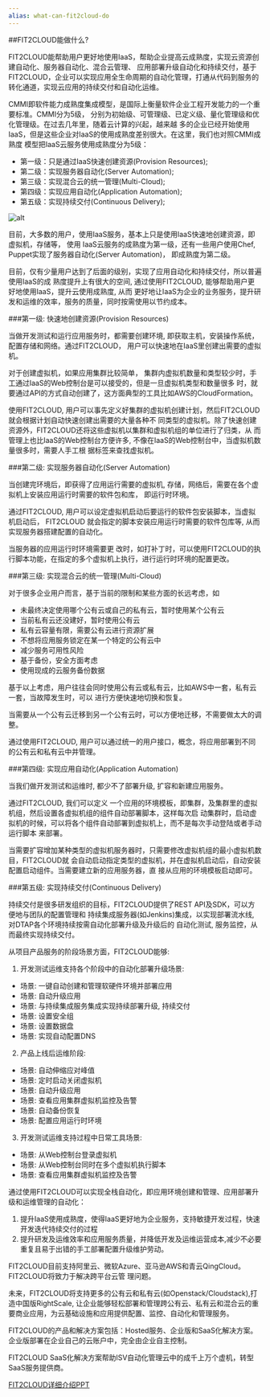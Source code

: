 ```yaml
---
alias: what-can-fit2cloud-do
---
```


##FIT2CLOUD能做什么?

FIT2CLOUD能帮助用户更好地使用IaaS，帮助企业提高云成熟度，实现云资源创建自动化、服务器自动化、混合云管理、
应用部署升级自动化和持续交付，基于FIT2CLOUD，企业可以实现应用全生命周期的自动化管理，打通从代码到服务的转化通道，实现云应用的持续交付和自动化运维。

CMMI即软件能力成熟度集成模型，是国际上衡量软件企业工程开发能力的一个重要标准。CMMI分为5级，
分别为初始级、可管理级、已定义级、量化管理级和优化管理级。在过去几年里，随着云计算的兴起，越来越
多的企业已经开始使用IaaS，但是这些企业对IaaS的使用成熟度差别很大。在这里，我们也对照CMMI成熟度
模型把IaaS云服务使用成熟度分为5级：

* 第一级：只是通过IaaS快速创建资源(Provision Resources);
* 第二级：实现服务器自动化(Server Automation);
* 第三级：实现混合云的统一管理(Multi-Cloud);
* 第四级：实现应用自动化(Application Automation);
* 第五级：实现持续交付(Continuous Delivery);

![alt](/images/docs/overview/080-ImproveMaturity-ContinuousDelivery.png)

目前，大多数的用户，使用IaaS服务，基本上只是使用IaaS快速地创建资源，即虚拟机，存储等，
使用 IaaS云服务的成熟度为第一级，还有一些用户使用Chef,
Puppet实现了服务器自动化(Server Automation)， 即成熟度为第二级。

目前，仅有少量用户达到了后面的级别，实现了应用自动化和持续交付，所以普遍使用IaaS的成
熟度提升上有很大的空间, 通过使用FIT2CLOUD,
能够帮助用户更好地使用IaaS，提升云使用成熟度, 从而
更好地让IaaS为企业的业务服务，提升研发和运维的效率，服务的质量，同时按需使用以节约成本。

###第一级: 快速地创建资源(Provision Resources)

当做开发测试和运行应用服务时，都需要创建环境,
即获取主机，安装操作系统，配置存储和网络。通过FIT2CLOUD，
用户可以快速地在IaaS里创建出需要的虚拟机。

对于创建虚拟机，如果应用集群比较简单，
集群内虚拟机数量和类型较少时，手工通过IaaS的Web控制台是可以接受的，但是一旦虚拟机类型和数量很多
时，就要通过API的方式自动创建了，这方面典型的工具比如AWS的CloudFormation。

使用FIT2CLOUD,
用户可以事先定义好集群的虚拟机创建计划，然后FIT2CLOUD就会根据计划自动快速创建出需要的大量各种不
同类型的虚拟机。除了快速创建资源外，FIT2CLOUD还将这些虚拟机以集群和虚拟机组的单位进行了归类，从
而管理上也比IaaS的Web控制台方便许多,
不像在IaaS的Web控制台中，当虚拟机数量很多时，需要人手工根
据标签来查找虚拟机。

###第二级: 实现服务器自动化(Server Automation)

当创建完环境后，即获得了应用运行需要的虚拟机,
存储，网络后，需要在各个虚拟机上安装应用运行时需要的软件包和库，
即运行时环境。

通过FIT2CLOUD,
用户可以设定虚拟机启动后要运行的软件包安装脚本，当虚拟机启动后，
FIT2CLOUD 就会指定的脚本安装应用运行时需要的软件包库等,
从而实现服务器搭建配置的自动化。 

当服务器的应用运行时环境需要更
改时，如打补丁时，可以使用FIT2CLOUD的执行脚本功能，在指定的多个虚拟机上执行，进行运行时环境的配置更改。

###第三级: 实现混合云的统一管理(Multi-Cloud)

对于很多企业用户而言，基于当前的限制和某些方面的长远考虑，如

* 未最终决定使用哪个公有云或自己的私有云，暂时使用某个公有云
* 当前私有云还没建好，暂时使用公有云
* 私有云容量有限，需要公有云进行资源扩展
* 不想将应用服务锁定在某一个特定的公有云中
* 减少服务可用性风险
* 基于备份，安全方面考虑
* 使用现成的云服务备份数据

基于以上考虑，用户往往会同时使用公有云或私有云，比如AWS中一套，私有云一套，当故障发生时，可以
进行方便快速地切换和恢复。

当需要从一个公有云迁移到另一个公有云时，可以方便地迁移，不需要做太大的调整。

通过使用FIT2CLOUD,
用户可以通过统一的用户接口，概念，将应用部署到不同的公有云和私有云中并管理。

###第四级: 实现应用自动化(Application Automation)

当我们做开发测试和运维时, 都少不了部署升级, 扩容和新建应用服务。

通过FIT2CLOUD, 我们可以定义
一个应用的环境模板，即集群，及集群里的虚拟机组，然后设置各虚拟机组的组件自动部署脚本，这样每次启
动集群时，启动虚拟机的时候，可以将各个组件自动部署到虚拟机上，而不是每次手动登陆或者手动运行脚本
来部署。

当需要扩容增加某种类型的虚拟机服务器时，只需要修改虚拟机组的最小虚拟机数目，FIT2CLOUD就
会自动启动指定类型的虚拟机，并在虚拟机启动后，自动安装配置启动组件。当需要建立新的应用服务器，直
接从应用的环境模板启动即可。


###第五级: 实现持续交付(Continuous Delivery)

持续交付是很多研发组织的目标，FIT2CLOUD提供了REST
API及SDK，可以方便地与团队的配置管理和
持续集成服务器(如Jenkins)集成，以实现部署流水线,
对DTAP各个环境持续按需自动化部署升级及升级后的 自动化测试,
服务监控，从而最终实现持续交付。


从项目产品服务的阶段场景方面，FIT2CLOUD能够:

1. 开发测试运维支持各个阶段中的自动化部署升级场景:
  * 场景: 一键自动创建和管理软硬件环境并部署应用
  * 场景: 自动升级应用
  * 场景: 与持续集成服务集成实现持续部署升级, 持续交付
  * 场景: 设置安全组
  * 场景: 设置数据盘
  * 场景: 实现自动配置DNS
2. 产品上线后运维阶段:
  * 场景: 自动伸缩应对峰值
  * 场景: 定时启动关闭虚拟机
  * 场景: 自动升级应用
  * 场景: 查看应用集群虚拟机监控及告警
  * 场景: 自动备份恢复
  * 场景: 配置应用运行时环境
3. 开发测试运维支持过程中日常工具场景:
  * 场景: 从Web控制台登录虚拟机
  * 场景: 从Web控制台同时在多个虚拟机执行脚本
  * 场景: 查看应用集群虚拟机监控及告警

通过使用FIT2CLOUD可以实现全栈自动化，即应用环境创建和管理、应用部署升级和运维管理的自动化：

1. 提升IaaS使用成熟度，使得IaaS更好地为企业服务，支持敏捷开发过程，快速开发迭代持续交付的过程
2. 提升研发及运维效率和应用服务质量，并降低开发及运维运营成本,减少不必要重复且易于出错的手工部署配置升级维护劳动。

FIT2CLOUD目前支持阿里云、微软Azure、亚马逊AWS和青云QingCloud。FIT2CLOUD将致力于解决跨平台云管
理问题。

未来，FIT2CLOUD将支持更多的公有云和私有云(如Openstack/Cloudstack),打造中国版RightScale,
让企业能够轻松部署和管理跨公有云、私有云和混合云的重要商业应用，为云基础设施和应用提供配置、监控、自动化和管理服务。

FIT2CLOUD的产品和解决方案包括：Hosted服务、企业版和SaaS化解决方案。企业版部署在企业自己的云账户中，完全由企业自主控制。

FIT2CLOUD SaaS化解决方案帮助ISV自动化管理云中的成千上万个虚机，转型SaaS服务提供商。

[FIT2CLOUD详细介绍PPT](http://downloads.fit2cloud.com/introduction.pdf)
